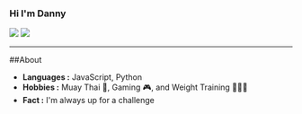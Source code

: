 ### Hi I'm Danny
[![](https://img.shields.io/badge/LinkedIn-fangzway-blue)](https://www.linkedin.com/in/danny--pacheco/)
[![](https://img.shields.io/badge/Gmail-fang.zway%40gmail.com-red)](mailto:dnpchc4@gmail.com)

---------------------------------------------------------------------------------------------------------------------------------------------------------------------------------
##About
-  **Languages :** JavaScript, Python
-  **Hobbies :** Muay Thai 🥊, Gaming 🎮, and Weight Training 🏋🏽‍♂️
-  **Fact :** I'm always up for a challenge

